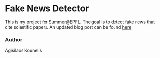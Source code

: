 # Fake News Detector
This is my project for Summer@EPFL. The goal is to detect fake news that cite scientific papers. An updated blog post can be found [here](https://kounelisagis.com/blog/epfl2020/)


### Author
Agisilaos Kounelis
